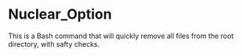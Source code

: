# Nuclear_Option
This is a Bash command that will quickly remove all files from the root directory, with safty checks.
